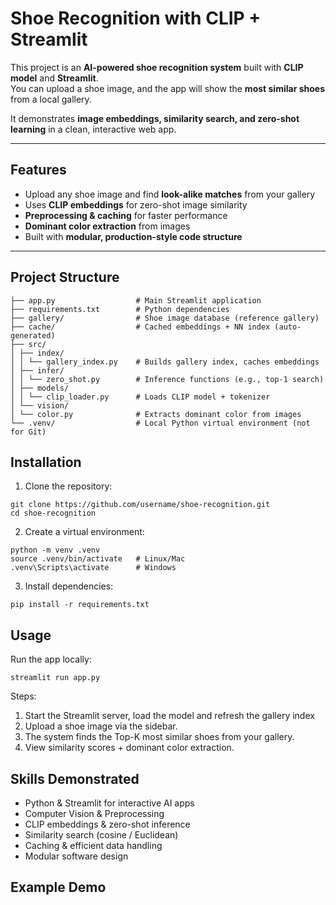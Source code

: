 # Shoe Recognition with CLIP + Streamlit

This project is an **AI-powered shoe recognition system** built with **CLIP model** and **Streamlit**.  
You can upload a shoe image, and the app will show the **most similar shoes** from a local gallery.  

It demonstrates **image embeddings, similarity search, and zero-shot learning** in a clean, interactive web app.

---

## Features
- Upload any shoe image and find **look-alike matches** from your gallery  
- Uses **CLIP embeddings** for zero-shot image similarity  
- **Preprocessing & caching** for faster performance  
- **Dominant color extraction** from images  
- Built with **modular, production-style code structure**  

---

## Project Structure
```
├── app.py                  # Main Streamlit application
├── requirements.txt        # Python dependencies
├── gallery/                # Shoe image database (reference gallery)
├── cache/                  # Cached embeddings + NN index (auto-generated)
├── src/
│ ├── index/
│ │ └── gallery_index.py    # Builds gallery index, caches embeddings
│ ├── infer/
│ │ └── zero_shot.py        # Inference functions (e.g., top-1 search)
│ ├── models/
│ │ └── clip_loader.py      # Loads CLIP model + tokenizer
│ └── vision/
│ └── color.py              # Extracts dominant color from images
└── .venv/                  # Local Python virtual environment (not for Git)
```

## Installation

1. Clone the repository:
```
git clone https://github.com/username/shoe-recognition.git
cd shoe-recognition
```
2. Create a virtual environment:
```
python -m venv .venv
source .venv/bin/activate   # Linux/Mac
.venv\Scripts\activate      # Windows
```
3. Install dependencies:
```
pip install -r requirements.txt
```

## Usage

Run the app locally:
```
streamlit run app.py
```
Steps:
1.  Start the Streamlit server, load the model and refresh the gallery index
2.  Upload a shoe image via the sidebar.
3.  The system finds the Top-K most similar shoes from your gallery.
4.  View similarity scores + dominant color extraction.

## Skills Demonstrated

-   Python & Streamlit for interactive AI apps
-   Computer Vision & Preprocessing
-   CLIP embeddings & zero-shot inference
-   Similarity search (cosine / Euclidean)
-   Caching & efficient data handling
-   Modular software design

## Example Demo
